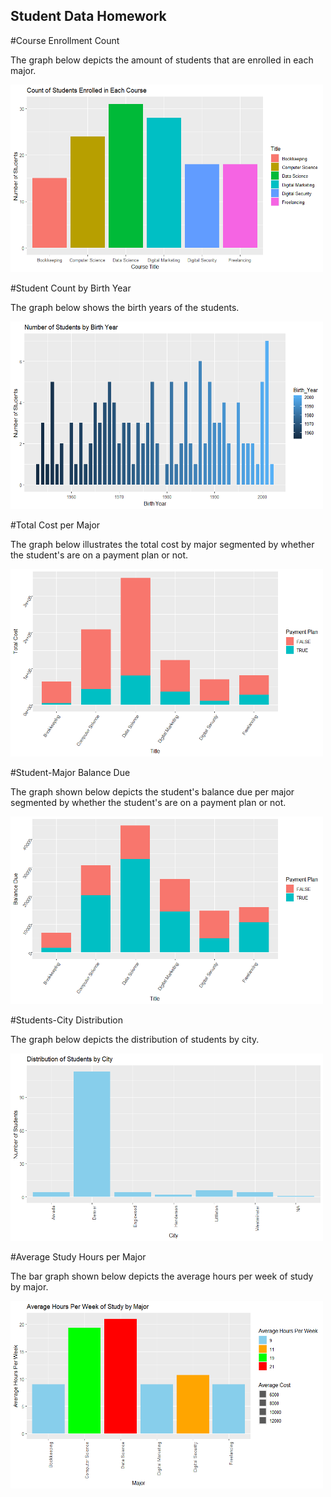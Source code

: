 ## Student Data Homework

#Course Enrollment Count
<p> The graph below depicts the amount of students that are enrolled in each major. </p>
<img src="images/Count of Students Enrolled in Each Course.png", height = 300, width = 500>

#Student Count by Birth Year
<p> The graph below shows the birth years of the students. </p>
<img src="images/Number of Students by Birth Year.png", height = 300, width = 500>

#Total Cost per Major
<p> The graph below illustrates the total cost by major segmented by whether the student's are on a payment plan or not. </p>
<img src="images/Total Cost per Major.png", height = 300, width = 500>

#Student-Major Balance Due
<p> The graph shown below depicts the student's balance due per major segmented by whether the student's are on a payment plan or not.</p>
<img src="images/Balance Due per Student per Major.png", height = 300, width = 500>

#Students-City Distribution
<p> The graph below depicts the distribution of students by city. </p>
<img src="images/Distribution of Students by City.png", height = 300, width = 500>

#Average Study Hours per Major
<p> The bar graph shown below depicts the average hours per week of study by major.</p>
<img src="images/Average Hours Per Week of Study by Major.png", height = 300, width = 500>
